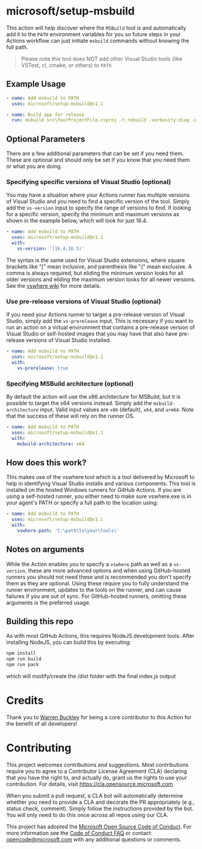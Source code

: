 # microsoft/setup-msbuild
This action will help discover where the `MSBuild` tool is and automatically add it to the `PATH` environment variables for you so future steps in your Actions workflow can just initiate `msbuild` commands without knowing the full path.

> Please note this tool does NOT add other Visual Studio tools (like VSTest, cl, cmake, or others) to `PATH`

## Example Usage

```yml
- name: Add msbuild to PATH
  uses: microsoft/setup-msbuild@v1.1

- name: Build app for release
  run: msbuild src\YourProjectFile.csproj -t:rebuild -verbosity:diag -property:Configuration=Release
```

## Optional Parameters
There are a few additional parameters that can be set if you need them. These are optional and should only be set if you know that you need them or what you are doing.

### Specifying specific versions of Visual Studio (optional)
You may have a situation where your Actions runner has multiple versions of Visual Studio and you need to find a specific version of the tool.  Simply add the `vs-version` input to specify the range of versions to find.  If looking for a specific version, specify the minimum and maximum versions as shown in the example below, which will look for just 16.4.

```yml
- name: Add msbuild to PATH
  uses: microsoft/setup-msbuild@v1.1
  with:
    vs-version: '[16.4,16.5)'
```

The syntax is the same used for Visual Studio extensions, where square brackets like "[" mean inclusive, and parenthesis like "(" mean exclusive. A comma is always required, but eliding the minimum version looks for all older versions and eliding the maximum version looks for all newer versions. See the [vswhere wiki](https://github.com/microsoft/vswhere/wiki) for more details.

### Use pre-release versions of Visual Studio (optional)
If you need your Actions runner to target a pre-release version of Visual Studio, simply add the `vs-prerelease` input.  This is necessary if you want to run an action on a virtual environment that contains a pre-release version of Visual Studio or self-hosted images that you may have that also have pre-release versions of Visual Studio installed.

```yml
- name: Add msbuild to PATH
  uses: microsoft/setup-msbuild@v1.1
  with:
    vs-prerelease: true
```

### Specifying MSBuild architecture (optional)
By default the action will use the x86 architecture for MSBuild, but it is possible to target the x64 versions instead. Simply add the `msbuild-architecture` input. Valid input values are `x86` (default), `x64`, and `arm64`. Note that the success of these will rely on the runner OS.

```yml
- name: Add msbuild to PATH
  uses: microsoft/setup-msbuild@v1.1
  with:
    msbuild-architecture: x64
```

## How does this work?
This makes use of the vswhere tool which is a tool delivered by Microsoft to help in identifying Visual Studio installs and various components.  This tool is installed on the hosted Windows runners for GitHub Actions.  If you are using a self-hosted runner, you either need to make sure vswhere.exe is in your agent's PATH or specify a full path to the location using:

```yml
- name: Add msbuild to PATH
  uses: microsoft/setup-msbuild@v1.1
  with:
    vswhere-path: 'C:\path\to\your\tools\'
```

## Notes on arguments
While the Action enables you to specify a `vswhere` path as well as a `vs-version`, these are more advanced options and when using GitHub-hosted runners you should not need these and is recommended you don't specify them as they are optional.  Using these require you to fully understand the runner environment, updates to the tools on the runner, and can cause failures if you are out of sync.  For GitHub-hosted runners, omitting these arguments is the preferred usage.

## Building this repo
As with most GitHub Actions, this requires NodeJS development tools.  After installing NodeJS, you can build this by executing:

```bash
npm install
npm run build
npm run pack
```

which will modify/create the /dist folder with the final index.js output

# Credits
Thank you to [Warren Buckley](https://github.com/warrenbuckley) for being a core contributor to this Action for the benefit of all developers!

# Contributing

This project welcomes contributions and suggestions.  Most contributions require you to agree to a
Contributor License Agreement (CLA) declaring that you have the right to, and actually do, grant us
the rights to use your contribution. For details, visit https://cla.opensource.microsoft.com.

When you submit a pull request, a CLA bot will automatically determine whether you need to provide
a CLA and decorate the PR appropriately (e.g., status check, comment). Simply follow the instructions
provided by the bot. You will only need to do this once across all repos using our CLA.

This project has adopted the [Microsoft Open Source Code of Conduct](https://opensource.microsoft.com/codeofconduct/).
For more information see the [Code of Conduct FAQ](https://opensource.microsoft.com/codeofconduct/faq/) or
contact [opencode@microsoft.com](mailto:opencode@microsoft.com) with any additional questions or comments.
